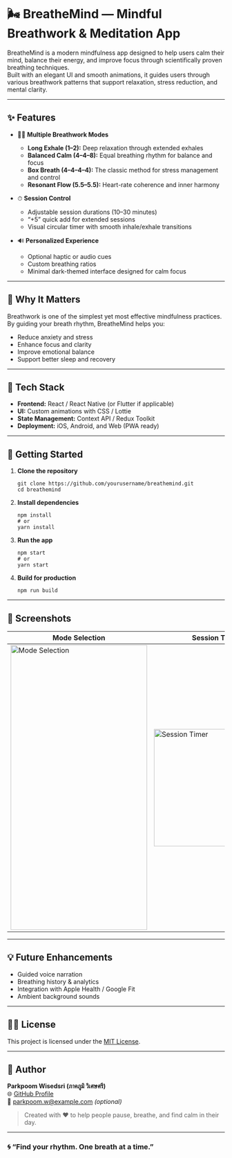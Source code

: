 # 🌬️ BreatheMind — Mindful Breathwork & Meditation App

BreatheMind is a modern mindfulness app designed to help users calm their mind, balance their energy, and improve focus through scientifically proven breathing techniques.  
Built with an elegant UI and smooth animations, it guides users through various breathwork patterns that support relaxation, stress reduction, and mental clarity.

---

## ✨ Features

- 🧘‍♀️ **Multiple Breathwork Modes**
  - **Long Exhale (1–2):** Deep relaxation through extended exhales  
  - **Balanced Calm (4–4–8):** Equal breathing rhythm for balance and focus  
  - **Box Breath (4–4–4–4):** The classic method for stress management and control  
  - **Resonant Flow (5.5–5.5):** Heart-rate coherence and inner harmony  

- ⏱ **Session Control**
  - Adjustable session durations (10–30 minutes)
  - “+5” quick add for extended sessions
  - Visual circular timer with smooth inhale/exhale transitions

- 🔊 **Personalized Experience**
  - Optional haptic or audio cues
  - Custom breathing ratios
  - Minimal dark-themed interface designed for calm focus

---

## 🧠 Why It Matters

Breathwork is one of the simplest yet most effective mindfulness practices.  
By guiding your breath rhythm, BreatheMind helps you:
- Reduce anxiety and stress  
- Enhance focus and clarity  
- Improve emotional balance  
- Support better sleep and recovery  

---

## 🚀 Tech Stack

- **Frontend:** React / React Native (or Flutter if applicable)  
- **UI:** Custom animations with CSS / Lottie  
- **State Management:** Context API / Redux Toolkit  
- **Deployment:** iOS, Android, and Web (PWA ready)  

---

## 🧩 Getting Started

1. **Clone the repository**
   ```
   git clone https://github.com/yourusername/breathemind.git
   cd breathemind
   ```

2. **Install dependencies**
   ```
   npm install
   # or
   yarn install
   ```

3. **Run the app**
   ```
   npm start
   # or
   yarn start
   ```

4. **Build for production**
   ```
   npm run build
   ```

---

## 📸 Screenshots

| Mode Selection | Session Timer |
|----------------|----------------|
| <img width="316" height="658" alt="Mode Selection" src="https://github.com/user-attachments/assets/441fdf39-f5bf-4132-8d41-874434dde02b" /> | <img width="288" height="271" alt="Session Timer" src="https://github.com/user-attachments/assets/7405a9ea-c19f-4a87-8e3c-93f3da304445" /> |


---

## 💡 Future Enhancements

- Guided voice narration  
- Breathing history & analytics  
- Integration with Apple Health / Google Fit  
- Ambient background sounds  

---

## 🧘‍♂️ License

This project is licensed under the [MIT License](LICENSE).

---

## 👤 Author

**Parkpoom Wisedsri (ภาคภูมิ วิเศษศรี)**  
🌐 [GitHub Profile](https://github.com/yourusername)  
📧 parkpoom.w@example.com *(optional)*  

> Created with ❤️ to help people pause, breathe, and find calm in their day.

---

### 🌀 “Find your rhythm. One breath at a time.”
